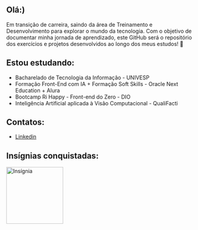 ## Olá:)
Em transição de carreira, saindo da área de Treinamento e Desenvolvimento para explorar o mundo da tecnologia. Com o objetivo de documentar minha jornada de aprendizado, este GitHub será o repositório dos exercícios e projetos desenvolvidos ao longo dos meus estudos! 🚀

## Estou estudando:
- Bacharelado de Tecnologia da Informação - UNIVESP
- Formação Front-End com IA + Formação Soft Skills - Oracle Next Education + Alura
- Bootcamp Ri Happy - Front-end do Zero - DIO
- Inteligência Artificial aplicada à Visão Computacional - QualiFacti

## Contatos:
- [Linkedin](https://www.linkedin.com/in/carol-sousa/)

## Insígnias conquistadas:
<img src="https://github.com/user-attachments/assets/498e52dc-1763-4c11-80af-00521d498aa3" alt="Insígnia" width="150"/>



